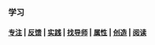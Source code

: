 ### 学习<!-- {docsify-ignore-all} -->

#### [专注](引用/资料/学习/专注.md) | [反馈](/引用/资料/学习/反馈.md) | [实践](/引用/资料/学习/实践.md) | [找导师](引用/资料/学习/找导师.md) | [属性](引用/资料/学习/属性/) | [创造](/引用/资料/学习/创造.md) | [阅读](/引用/资料/学习/阅读.md)
